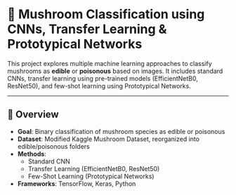 # 🍄 Mushroom Classification using CNNs, Transfer Learning & Prototypical Networks

This project explores multiple machine learning approaches to classify mushrooms as **edible** or **poisonous** based on images. It includes standard CNNs, transfer learning using pre-trained models (EfficientNetB0, ResNet50), and few-shot learning using Prototypical Networks.

---

## 🧠 Overview

- **Goal**: Binary classification of mushroom species as edible or poisonous
- **Dataset**: Modified Kaggle Mushroom Dataset, reorganized into edible/poisonous folders
- **Methods**:
  -  Standard CNN
  - Transfer Learning (EfficientNetB0, ResNet50)
  - Few-Shot Learning (Prototypical Networks)
- **Frameworks**: TensorFlow, Keras, Python

